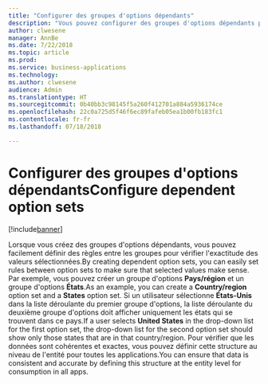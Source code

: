 ```yaml
---
title: "Configurer des groupes d'options dépendants"
description: "Vous pouvez configurer des groupes d'options dépendants pour fournir des listes déroulantes en cascade dans vos applications et garantir la validation des données simples entre les listes déroulantes."
author: clwesene
manager: AnnBe
ms.date: 7/22/2018
ms.topic: article
ms.prod: 
ms.service: business-applications
ms.technology: 
ms.author: clwesene
audience: Admin
ms.translationtype: HT
ms.sourcegitcommit: 0b40bb3c98145f5a260f412701a884a5936174ce
ms.openlocfilehash: 22c0a725d5f46f6ec89fafeb05ea1b00fb183fc1
ms.contentlocale: fr-fr
ms.lasthandoff: 07/18/2018

---
```

# <a name="configure-dependent-option-sets"></a><span data-ttu-id="4ad02-103">Configurer des groupes d'options dépendants</span><span class="sxs-lookup"><span data-stu-id="4ad02-103">Configure dependent option sets</span></span>


[!include[banner](../../includes/banner.md)]

<span data-ttu-id="4ad02-104">Lorsque vous créez des groupes d'options dépendants, vous pouvez facilement définir des règles entre les groupes pour vérifier l'exactitude des valeurs sélectionnées.</span><span class="sxs-lookup"><span data-stu-id="4ad02-104">By creating dependent option sets, you can easily set rules between option sets to make sure that selected values make sense.</span></span> <span data-ttu-id="4ad02-105">Par exemple, vous pouvez créer un groupe d'options **Pays/région** et un groupe d'options **États**.</span><span class="sxs-lookup"><span data-stu-id="4ad02-105">As an example, you can create a **Country/region** option set and a **States** option set.</span></span> <span data-ttu-id="4ad02-106">Si un utilisateur sélectionne **États-Unis** dans la liste déroulante du premier groupe d'options, la liste déroulante du deuxième groupe d'options doit afficher uniquement les états qui se trouvent dans ce pays.</span><span class="sxs-lookup"><span data-stu-id="4ad02-106">If a user selects **United States** in the drop-down list for the first option set, the drop-down list for the second option set should show only those states that are in that country/region.</span></span> <span data-ttu-id="4ad02-107">Pour vérifier que les données sont cohérentes et exactes, vous pouvez définir cette structure au niveau de l'entité pour toutes les applications.</span><span class="sxs-lookup"><span data-stu-id="4ad02-107">You can ensure that data is consistent and accurate by defining this structure at the entity level for consumption in all apps.</span></span>


